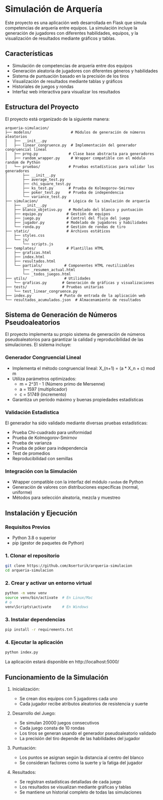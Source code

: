 # Simulación de Arquería

Este proyecto es una aplicación web desarrollada en Flask que simula competencias de arquería entre equipos. La simulación incluye la generación de jugadores con diferentes habilidades, equipos, y la visualización de resultados mediante gráficos y tablas.

## Características

- Simulación de competencias de arquería entre dos equipos
- Generación aleatoria de jugadores con diferentes géneros y habilidades
- Sistema de puntuación basado en la precisión de los tiros
- Visualización de resultados mediante tablas y gráficos
- Historiales de juegos y rondas
- Interfaz web interactiva para visualizar los resultados

## Estructura del Proyecto

El proyecto está organizado de la siguiente manera:

```
arqueria-simulacion/
├── modelos/                  # Módulos de generación de números aleatorios
│   ├── __init__.py
│   ├── linear_congruence.py  # Implementación del generador congruencial lineal
│   ├── prng.py              # Clase base abstracta para generadores
│   ├── random_wrapper.py     # Wrapper compatible con el módulo random de Python
│   └── pruebas/             # Pruebas estadísticas para validar los generadores
│       ├── __init__.py
│       ├── average_test.py
│       ├── chi_square_test.py
│       ├── ks_test.py       # Prueba de Kolmogorov-Smirnov
│       ├── poker_test.py    # Prueba de independencia
│       └── variance_test.py
├── simulacion/              # Lógica de la simulación de arquería
│   ├── __init__.py
│   ├── blanco_objetivo.py   # Modelado del blanco y puntuación
│   ├── equipo.py           # Gestión de equipos
│   ├── juego.py            # Control del flujo del juego
│   ├── jugador.py          # Modelado de jugadores y habilidades
│   └── ronda.py            # Gestión de rondas de tiro
├── static/                 # Archivos estáticos
│   ├── styles.css
│   └── js/
│       └── scripts.js
├── templates/              # Plantillas HTML
│   ├── graficas.html
│   ├── index.html
│   ├── resultados.html
│   └── partials/          # Componentes HTML reutilizables
│       ├── _resumen_actual.html
│       └── _todos_juegos.html
├── utils/                 # Utilidades
│   └── graficas.py       # Generación de gráficas y visualizaciones
├── tests/                # Pruebas unitarias
│   └── test_linear_congruence.py
├── index.py             # Punto de entrada de la aplicación web
└── resultados_acumulados.json  # Almacenamiento de resultados

```

## Sistema de Generación de Números Pseudoaleatorios

El proyecto implementa su propio sistema de generación de números pseudoaleatorios para garantizar la calidad y reproducibilidad de las simulaciones. El sistema incluye:

### Generador Congruencial Lineal
- Implementa el método congruencial lineal: X_(n+1) = (a * X_n + c) mod m
- Utiliza parámetros optimizados:
  - m = 2^31 - 1 (Número primo de Mersenne)
  - a = 1597 (multiplicador)
  - c = 51749 (incremento)
- Garantiza un período máximo y buenas propiedades estadísticas

### Validación Estadística
El generador ha sido validado mediante diversas pruebas estadísticas:
- Prueba Chi-cuadrado para uniformidad
- Prueba de Kolmogorov-Smirnov
- Prueba de varianza
- Prueba de póker para independencia
- Test de promedios
- Reproducibilidad con semillas

### Integración con la Simulación
- Wrapper compatible con la interfaz del módulo `random` de Python
- Generación de valores con distribuciones específicas (normal, uniforme)
- Métodos para selección aleatoria, mezcla y muestreo

## Instalación y Ejecución

### Requisitos Previos
- Python 3.8 o superior
- pip (gestor de paquetes de Python)

### 1. Clonar el repositorio

```bash
git clone https://github.com/Aserturik/arqueria-simulacion
cd arqueria-simulacion
```

### 2. Crear y activar un entorno virtual

```bash
python -m venv venv
source venv/bin/activate  # En Linux/Mac
# o
venv\Scripts\activate     # En Windows
```

### 3. Instalar dependencias

```bash
pip install -r requirements.txt
```

### 4. Ejecutar la aplicación

```bash
python index.py
```

La aplicación estará disponible en http://localhost:5000/

## Funcionamiento de la Simulación

1. Inicialización:
   - Se crean dos equipos con 5 jugadores cada uno
   - Cada jugador recibe atributos aleatorios de resistencia y suerte

2. Desarrollo del Juego:
   - Se simulan 20000 juegos consecutivos
   - Cada juego consta de 10 rondas
   - Los tiros se generan usando el generador pseudoaleatorio validado
   - La precisión del tiro depende de las habilidades del jugador

3. Puntuación:
   - Los puntos se asignan según la distancia al centro del blanco
   - Se consideran factores como la suerte y la fatiga del jugador

4. Resultados:
   - Se registran estadísticas detalladas de cada juego
   - Los resultados se visualizan mediante gráficas y tablas
   - Se mantiene un historial completo de todas las simulaciones
